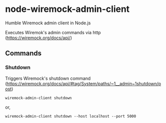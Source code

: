 # node-wiremock-admin-client
Humble Wiremock admin client in Node.js

Executes Wiremok's admin commands via http (https://wiremock.org/docs/api/)


## Commands

### Shutdown

Triggers Wiremock's shutdown command (https://wiremock.org/docs/api/#tag/System/paths/~1__admin~1shutdown/post)

```
wiremock-admin-client shutdown
```
or,

```
wiremock-admin-client shutdown --host localhost --port 5000
```